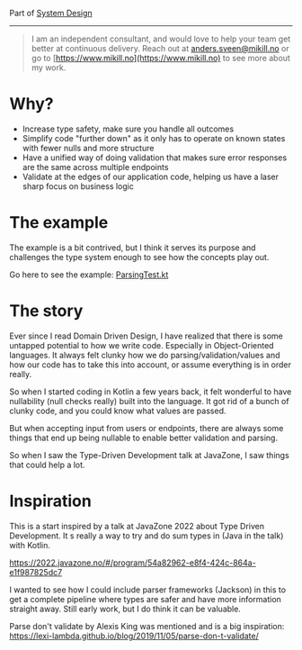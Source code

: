 Part of [System Design](system-design.md)

---

> I am an independent consultant, and would love to help your team get better at continuous delivery. Reach out at [anders.sveen@mikill.no](mailto:anders.sveen@mikill.no) or go to [https://www.mikill.no](https://www.mikill.no) to see more about my work.

# Why?

- Increase type safety, make sure you handle all outcomes
- Simplify code "further down" as it only has to operate on known states with fewer nulls and more structure
- Have a unified way of doing validation that makes sure error responses are the same across multiple endpoints
- Validate at the edges of our application code, helping us have a laser sharp focus on business logic

# The example

The example is a bit contrived,
but I think it serves its purpose and challenges the type system enough to see how the concepts play out.

Go here to see the example: [ParsingTest.kt](../src/test/kotlin/sum_types/ParsingTest.kt)

# The story

Ever since I read Domain Driven Design, I have realized that there is some untapped potential to how we write code.
Especially in Object-Oriented languages.
It always felt clunky how we do parsing/validation/values and how our code has to take this into account,
or assume everything is in order really.

So when I started coding in Kotlin a few years back,
it felt wonderful to have nullability (null checks really) built into the language.
It got rid of a bunch of clunky code, and you could know what values are passed.

But when accepting input from users or endpoints, there are always some things that end up being nullable to enable better validation and parsing.

So when I saw the Type-Driven Development talk at JavaZone, I saw things that could help a lot.

# Inspiration
This is a start inspired by a talk at JavaZone 2022 about Type Driven Development. It s really a way to try and do sum types in (Java in the talk) with Kotlin.

https://2022.javazone.no/#/program/54a82962-e8f4-424c-864a-e1f987825dc7

I wanted to see how I could include parser frameworks (Jackson) in this to get a complete pipeline where types are safer and have more information straight away. Still early work, but I do think it can be valuable.

Parse don't validate by Alexis King was mentioned and is a big inspiration: https://lexi-lambda.github.io/blog/2019/11/05/parse-don-t-validate/